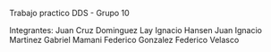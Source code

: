 Trabajo practico DDS - Grupo 10

Integrantes: 
  Juan Cruz Dominguez Lay
  Ignacio Hansen
  Juan Ignacio Martinez
  Gabriel Mamani
  Federico Gonzalez
  Federico Velasco

